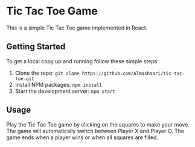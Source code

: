 # Tic Tac Toe Game

This is a simple Tic Tac Toe game implemented in React.

## Getting Started

To get a local copy up and running follow these simple steps:

1. Clone the repo: `git clone https://github.com/Almashaari/tic-tac-toe.git`
2. Install NPM packages: `npm install`
3. Start the development server: `npm start`

## Usage

Play the Tic Tac Toe game by clicking on the squares to make your move. The game will automatically switch between Player X and Player O. The game ends when a player wins or when all squares are filled.



